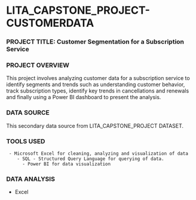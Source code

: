 # LITA_CAPSTONE_PROJECT-CUSTOMERDATA

### PROJECT TITLE: Customer Segmentation for a Subscription Service

### PROJECT OVERVIEW
This project involves analyzing customer data for a subscription service to identify segments and trends such as understanding customer behavior, track subscription types, 
identify key trends in cancellations and renewals and finally using a Power BI dashboard to present the analysis.

### DATA SOURCE
This secondary data source from LITA_CAPSTONE_PROJECT DATASET.

### TOOLS USED
     - Microsoft Excel for cleaning, analyzing and visualization of data
        - SQL - Structured Query Language for querying of data.
          - Power BI for data visualization
          
### DATA ANALYSIS
- Excel

